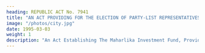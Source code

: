 ```yaml
---
heading: REPUBLIC ACT No. 7941
title: "AN ACT PROVIDING FOR THE ELECTION OF PARTY-LIST REPRESENTATIVES THROUGH THE PARTY-LIST SYSTEM, AND APPROPRIATING FUNDS"
image: "/photos/city.jpg"
date: 1995-03-03
weight: 1
description: "An Act Establishing The Maharlika Investment Fund, Providing For The Management, Investment, And Use Of The Proceeds Of The fund, Appropriating Funds Thereof And For Other Purposes"
---
```


